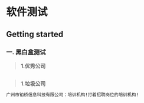 # 软件测试


## Getting started

<!-- {.-three-column} -->
### 一. 黑白盒测试
<!--more-->
<!-- {.-prime} -->
> **1.优秀公司**
```markdown


```

> **1.垃圾公司**
```markdown
广州市铂桥信息科技有限公司：培训机构!打着招聘岗位的培训机构!

```

